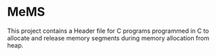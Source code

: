 # MeMS
This project contains a Header file for C programs programmed in C to allocate and release memory segments during memory allocation from heap.
